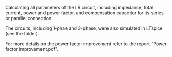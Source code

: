 Calculating all parameters of the LR circuit, including impedance, total current, power and power factor, and
compensation capacitor for its series or parallel connection.

The circuits, including 1-phae and 3-phase, were also simulated in LTspice (see the folder).

For more details on the power factor improvement refer to the report "Power factor improvement.pdf".
